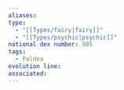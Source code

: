 ```yaml
---
aliases: 
type:
  - "[[Types/fairy|fairy]]"
  - "[[Types/psychic|psychic]]"
national dex number: 985
tags:
  - Paldea
evolution line: 
associated:
---
```

